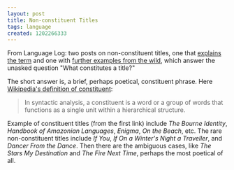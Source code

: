 ```yaml
---
layout: post
title: Non-constituent Titles
tags: language
created: 1202266333
---
```

From Language Log:  two posts on non-constituent titles, one that [explains the term](http://itre.cis.upenn.edu/~myl/languagelog/archives/005333.html) and one with [further examples from the wild](http://itre.cis.upenn.edu/~myl/languagelog/archives/005334.html), which answer the unasked question "What constitutes a title?"  

The short answer is, a brief, perhaps poetical, constituent phrase.  <!--break--> Here [Wikipedia's definition of constituent](http://en.wikipedia.org/wiki/Constituent_%28linguistics%29):

> In syntactic analysis, a constituent is a word or a group of words that functions as a single unit within a hierarchical structure.

Example of constituent titles (from the first link) include *The Bourne Identity*, *Handbook of Amazonian Languages*, *Enigma*, *On the Beach*, etc.  The rare non-constituent titles include *If You*, *If On a Winter's Night a Traveller*, and *Dancer From the Dance*.  Then there are the ambiguous cases, like *The Stars My Destination* and *The Fire Next Time*, perhaps the most poetical of all.


